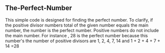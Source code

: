 ## The-Perfect-Number

This simple code is designed for finding the perfect number. 
To clarify, if the positive divisor numbers total of the given number equals the main number, the number is the perfect number. 
Positive numbers do not include the main number. 
For instance , 28 is the perfect number because this number's the number of positive divisors are 1, 2, 4, 7, 14 and 1 + 2 + 4 + 7 + 14 =28
